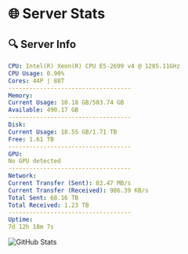 # 🌐 Server Stats
## 🔍 Server Info
```yaml
CPU: Intel(R) Xeon(R) CPU E5-2699 v4 @ 1285.11GHz
CPU Usage: 0.90%
Cores: 44P | 88T
-----------------------------------
Memory:
Current Usage: 10.18 GB/503.74 GB
Available: 490.17 GB
-----------------------------------
Disk:
Current Usage: 18.55 GB/1.71 TB
Free: 1.61 TB
-----------------------------------
GPU:
No GPU detected
-----------------------------------
Network:
Current Transfer (Sent): 83.47 MB/s
Current Transfer (Received): 986.39 KB/s
Total Sent: 68.16 TB
Total Received: 1.23 TB
-----------------------------------
Uptime:
7d 12h 18m 7s
```
![GitHub Stats](https://img.shields.io/badge/Updated-2025-02-15_11:01:25-blue)